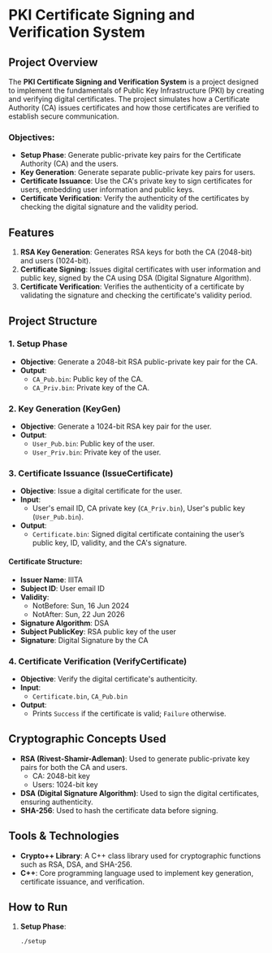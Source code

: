 # PKI Certificate Signing and Verification System

## Project Overview
The **PKI Certificate Signing and Verification System** is a project designed to implement the fundamentals of Public Key Infrastructure (PKI) by creating and verifying digital certificates. The project simulates how a Certificate Authority (CA) issues certificates and how those certificates are verified to establish secure communication.

### Objectives:
- **Setup Phase**: Generate public-private key pairs for the Certificate Authority (CA) and the users.
- **Key Generation**: Generate separate public-private key pairs for users.
- **Certificate Issuance**: Use the CA's private key to sign certificates for users, embedding user information and public keys.
- **Certificate Verification**: Verify the authenticity of the certificates by checking the digital signature and the validity period.

## Features
1. **RSA Key Generation**: Generates RSA keys for both the CA (2048-bit) and users (1024-bit).
2. **Certificate Signing**: Issues digital certificates with user information and public key, signed by the CA using DSA (Digital Signature Algorithm).
3. **Certificate Verification**: Verifies the authenticity of a certificate by validating the signature and checking the certificate's validity period.

## Project Structure

### 1. Setup Phase
- **Objective**: Generate a 2048-bit RSA public-private key pair for the CA.
- **Output**: 
  - `CA_Pub.bin`: Public key of the CA.
  - `CA_Priv.bin`: Private key of the CA.

### 2. Key Generation (KeyGen)
- **Objective**: Generate a 1024-bit RSA key pair for the user.
- **Output**: 
  - `User_Pub.bin`: Public key of the user.
  - `User_Priv.bin`: Private key of the user.

### 3. Certificate Issuance (IssueCertificate)
- **Objective**: Issue a digital certificate for the user.
- **Input**: 
  - User's email ID, CA private key (`CA_Priv.bin`), User's public key (`User_Pub.bin`).
- **Output**: 
  - `Certificate.bin`: Signed digital certificate containing the user’s public key, ID, validity, and the CA's signature.

#### Certificate Structure:
- **Issuer Name**: IIITA
- **Subject ID**: User email ID
- **Validity**:
  - NotBefore: Sun, 16 Jun 2024
  - NotAfter: Sun, 22 Jun 2026
- **Signature Algorithm**: DSA
- **Subject PublicKey**: RSA public key of the user
- **Signature**: Digital Signature by the CA

### 4. Certificate Verification (VerifyCertificate)
- **Objective**: Verify the digital certificate's authenticity.
- **Input**: 
  - `Certificate.bin`, `CA_Pub.bin`
- **Output**: 
  - Prints `Success` if the certificate is valid; `Failure` otherwise.

## Cryptographic Concepts Used
- **RSA (Rivest-Shamir-Adleman)**: Used to generate public-private key pairs for both the CA and users.
  - CA: 2048-bit key
  - Users: 1024-bit key
- **DSA (Digital Signature Algorithm)**: Used to sign the digital certificates, ensuring authenticity.
- **SHA-256**: Used to hash the certificate data before signing.

## Tools & Technologies
- **Crypto++ Library**: A C++ class library used for cryptographic functions such as RSA, DSA, and SHA-256.
- **C++**: Core programming language used to implement key generation, certificate issuance, and verification.

## How to Run
1. **Setup Phase**: 
   ```bash
   ./setup
